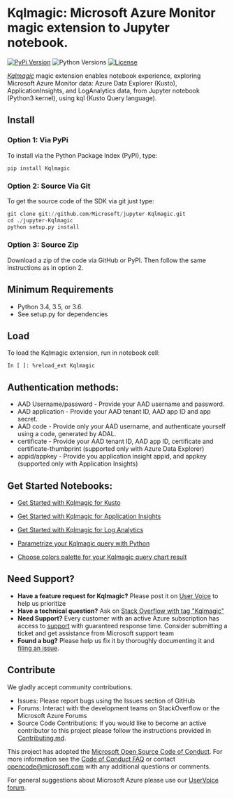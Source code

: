 # Kqlmagic: Microsoft Azure Monitor magic extension to Jupyter notebook.

[![PyPi Version](https://img.shields.io/pypi/v/Kqlmagic.svg)](https://pypi.org/project/Kqlmagic/)
![Python Versions](https://img.shields.io/pypi/pyversions/Kqlmagic.svg)
[![License](https://img.shields.io/pypi/l/Kqlmagic.svg)](https://github.com/Microsoft/jupyter-Kqlmagic/blob/master/LICENSE)

[*Kqlmagic*](https://github.com/Microsoft/jupyter-Kqlmagic/tree/master) magic extension enables notebook experience, exploring Microsoft Azure Monitor data: Azure Data Explorer (Kusto), 
ApplicationInsights, and LogAnalytics data, from Jupyter notebook (Python3 kernel), using kql (Kusto Query language).



## Install

### Option 1: Via PyPi
To install via the Python Package Index (PyPI), type:

`pip install Kqlmagic`

### Option 2: Source Via Git
To get the source code of the SDK via git just type:

```python
git clone git://github.com/Microsoft/jupyter-Kqlmagic.git
cd ./jupyter-Kqlmagic
python setup.py install
```

### Option 3: Source Zip
Download a zip of the code via GitHub or PyPI. Then follow the same instructions as in option 2.

## Minimum Requirements
* Python 3.4, 3.5, or 3.6.
* See setup.py for dependencies

## Load

To load the Kqlmagic extension, run in notebook cell:

`In [ ]: %reload_ext Kqlmagic`


## Authentication methods:

* AAD Username/password - Provide your AAD username and password.
* AAD application - Provide your AAD tenant ID, AAD app ID and app secret.
* AAD code - Provide only your AAD username, and authenticate yourself using a code, generated by ADAL.
* certificate - Provide your AAD tenant ID, AAD app ID, certificate and certificate-thumbprint (supported only with Azure Data Explorer)
* appid/appkey - Provide you application insight appid, and appkey (supported only with Application Insights)

## Get Started Notebooks:

* [Get Started with Kqlmagic for Kusto](https://mybinder.org/v2/gh/Microsoft/jupyter-Kqlmagic/master?filepath=notebooks%2FQuickStart.ipynb)

* [Get Started with Kqlmagic for Application Insights](https://mybinder.org/v2/gh/Microsoft/jupyter-Kqlmagic/master?filepath=notebooks%2FQuickStartAI.ipynb)

* [Get Started with Kqlmagic for Log Analytics](https://mybinder.org/v2/gh/Microsoft/jupyter-Kqlmagic/master?filepath=notebooks%2FQuickStartLA.ipynb)


* [Parametrize your Kqlmagic query with Python](https://mybinder.org/v2/gh/Microsoft/jupyter-Kqlmagic/master?filepath=notebooks%2FParametrizeYourQuery.ipynb)

* [Choose colors palette for your Kqlmagic query chart result](https://mybinder.org/v2/gh/Microsoft/jupyter-Kqlmagic/master?filepath=notebooks%2FColorYourCharts.ipynb)

## Need Support?
- **Have a feature request for Kqlmagic?** Please post it on [User Voice](https://feedback.azure.com/forums/913690-azure-monitor) to help us prioritize
- **Have a technical question?** Ask on [Stack Overflow with tag "Kqlmagic"](https://stackoverflow.com/questions/tagged/Kqlmagic)
- **Need Support?** Every customer with an active Azure subscription has access to [support](https://docs.microsoft.com/en-us/azure/azure-supportability/how-to-create-azure-support-request) with guaranteed response time.  Consider submitting a ticket and get assistance from Microsoft support team
- **Found a bug?** Please help us fix it by thoroughly documenting it and [filing an issue](https://github.com/Microsoft/jupyter-Kqlmagic/issues/new).


## Contribute

We gladly accept community contributions.

- Issues: Please report bugs using the Issues section of GitHub
- Forums: Interact with the development teams on StackOverflow or the Microsoft Azure Forums
- Source Code Contributions: If you would like to become an active contributor to this project please follow the instructions provided in [Contributing.md](CONTRIBUTING.md).

This project has adopted the [Microsoft Open Source Code of Conduct](https://opensource.microsoft.com/codeofconduct/). For more information see the [Code of Conduct FAQ](https://opensource.microsoft.com/codeofconduct/faq/) or contact [opencode@microsoft.com](mailto:opencode@microsoft.com) with any additional questions or comments.

For general suggestions about Microsoft Azure please use our [UserVoice forum](http://feedback.azure.com/forums/34192--general-feedback).